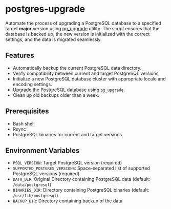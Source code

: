 # postgres-upgrade

Automate the process of upgrading a PostgreSQL database to a specified target **major** version using [pg_upgrade](https://www.postgresql.org/docs/current/pgupgrade.html) utility. The script ensures that the database is backed up, the new version is initialized with the correct settings, and the data is migrated seamlessly.

## Features
- Automatically backup the current PostgreSQL data directory.
- Verify compatibility between current and target PostgreSQL versions.
- Initialize a new PostgreSQL database cluster with appropriate locale and encoding settings.
- Upgrade the PostgreSQL database using `pg_upgrade`.
- Clean up old backups older than a week.

## Prerequisites
- Bash shell
- Rsync
- PostgreSQL binaries for current and target versions

## Environment Variables
- `PSQL_VERSION`: Target PostgreSQL version (required)
- `SUPPORTED_POSTGRES_VERSIONS`: Space-separated list of supported PostgreSQL versions (required)
- `DATA_DIR`: Original Directory containing PostgreSQL data (default: `/data/postgresql`)
- `BINARIES_DIR`: Directory containing PostgreSQL binaries (default: `/usr/lib/postgresql`)
- `BACKUP_DIR`: Directory containing backup of the data
